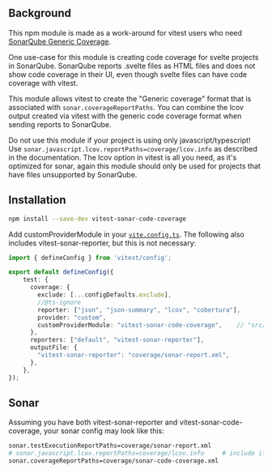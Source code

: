 ## Background

This npm module is made as a work-around for vitest users who need [SonarQube Generic Coverage](https://docs.sonarsource.com/sonarcloud/enriching/test-coverage/generic-test-data/#generic-coverage).

One use-case for this module is creating code coverage for svelte projects in SonarQube. SonarQube reports .svelte files as HTML files and does not show code coverage in their UI, even though svelte files can have code coverage with vitest. 

This module allows vitest to create the "Generic coverage" format that is associated with `sonar.coverageReportPaths`. You can combine the lcov output created via vitest with the generic code coverage format when sending reports to SonarQube.

Do not use this module if your project is using only javascript/typescript! Use `sonar.javascript.lcov.reportPaths=coverage/lcov.info` as described in the documentation. The lcov option in vitest is all you need, as it's optimized for sonar, again this module should only be used for projects that have files unsupported by SonarQube.

## Installation

```bash
npm install --save-dev vitest-sonar-code-coverage
```

Add customProviderModule in your [`vite.config.ts`](https://vitest.dev/config/). The following also includes vitest-sonar-reporter, but this is not necessary:

```ts
import { defineConfig } from 'vitest/config';

export default defineConfig({
    test: {
      coverage: {
        exclude: [...configDefaults.exclude],
        //@ts-ignore
        reporter: ["json", "json-summary", "lcov", "cobertura"],
        provider: "custom",
        customProviderModule: "vitest-sonar-code-coverage",    // "src/SonarCodeCoverageProviderModule.ts" locally
      },
      reporters: ["default", "vitest-sonar-reporter"],
      outputFile: {
        "vitest-sonar-reporter": "coverage/sonar-report.xml",
      },
    },
});
```

## Sonar

Assuming you have both vitest-sonar-reporter and vitest-sonar-code-coverage, your sonar config may look like this:

```bash
sonar.testExecutionReportPaths=coverage/sonar-report.xml
# sonar.javascript.lcov.reportPaths=coverage/lcov.info     # include if javascript/typescript project
sonar.coverageReportPaths=coverage/sonar-code-coverage.xml
```
